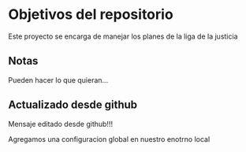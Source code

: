 # Objetivos del repositorio

Este proyecto se encarga de manejar los planes de la liga de la justicia


## Notas
Pueden hacer lo que quieran...

## Actualizado desde github

Mensaje editado desde github!!!

Agregamos una configuracion global en nuestro enotrno local
